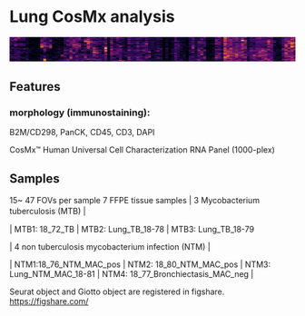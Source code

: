 # Lung CosMx analysis
 ![fig](./R/env_matrix_crop.png)

## Features

### morphology (immunostaining):

B2M/CD298, PanCK, CD45, CD3, DAPI

CosMx™ Human Universal Cell Characterization RNA Panel (1000-plex) 



## Samples

15~ 47 FOVs per sample
7 FFPE tissue samples
 | 3 Mycobacterium tuberculosis (MTB) |　

 | MTB1: 18_72_TB | MTB2: Lung_TB_18-78 | MTB3: Lung_TB_18-79

 | 4 non tuberculosis mycobacterium infection (NTM) |  

 | NTM1:18_76_NTM_MAC_pos | NTM2: 18_80_NTM_MAC_pos | NTM3: Lung_NTM_MAC_18-81 | NTM4: 18_77_Bronchiectasis_MAC_neg |

Seurat object and Giotto object are registered in figshare. https://figshare.com/

